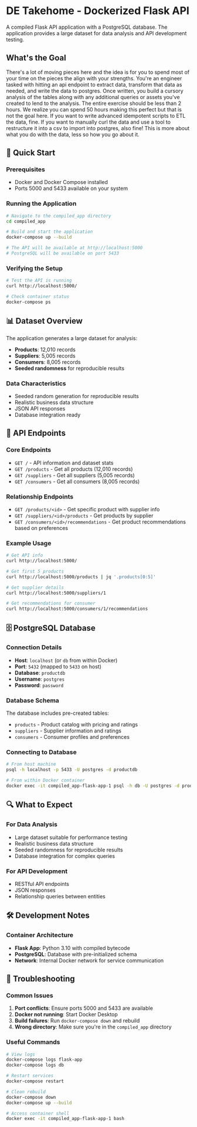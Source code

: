 # DE Takehome - Dockerized Flask API

A compiled Flask API application with a PostgreSQL database. The application provides a large dataset for data analysis and API development testing. 

## What's the Goal

There's a lot of moving pieces here and the idea is for you to spend most of your time on the pieces the align with your strengths. You're an engineer tasked with hitting an api endpoint to extract data, transform that data as needed, and write the data to postgres. Once written, you build a cursory analysis of the tables along with any additional queries or assets you've created to lend to the analysis. The entire exercise should be less than 2 hours. We realize you can spend 50 hours making this perfect but that is not the goal here. If you want to write advanced idempotent scripts to ETL the data, fine. If you want to manually curl the data and use a tool to restructure it into a csv to import into postgres, also fine! This is more about what you do with the data, less so how you go about it.

## 🚀 Quick Start

### Prerequisites
- Docker and Docker Compose installed
- Ports 5000 and 5433 available on your system

### Running the Application

```bash
# Navigate to the compiled_app directory
cd compiled_app

# Build and start the application
docker-compose up --build

# The API will be available at http://localhost:5000
# PostgreSQL will be available on port 5433
```

### Verifying the Setup

```bash
# Test the API is running
curl http://localhost:5000/

# Check container status
docker-compose ps
```

## 📊 Dataset Overview

The application generates a large dataset for analysis:

- **Products**: 12,010 records
- **Suppliers**: 5,005 records  
- **Consumers**: 8,005 records
- **Seeded randomness** for reproducible results

### Data Characteristics
- Seeded random generation for reproducible results
- Realistic business data structure
- JSON API responses
- Database integration ready

## 🔌 API Endpoints

### Core Endpoints
- `GET /` - API information and dataset stats
- `GET /products` - Get all products (12,010 records)
- `GET /suppliers` - Get all suppliers (5,005 records)
- `GET /consumers` - Get all consumers (8,005 records)

### Relationship Endpoints
- `GET /products/<id>` - Get specific product with supplier info
- `GET /suppliers/<id>/products` - Get products by supplier
- `GET /consumers/<id>/recommendations` - Get product recommendations based on preferences

### Example Usage
```bash
# Get API info
curl http://localhost:5000/

# Get first 5 products
curl http://localhost:5000/products | jq '.products[0:5]'

# Get supplier details
curl http://localhost:5000/suppliers/1

# Get recommendations for consumer
curl http://localhost:5000/consumers/1/recommendations
```

## 🗄️ PostgreSQL Database

### Connection Details
- **Host**: `localhost` (or `db` from within Docker)
- **Port**: `5432` (mapped to `5433` on host)
- **Database**: `productdb`
- **Username**: `postgres`
- **Password**: `password`

### Database Schema
The database includes pre-created tables:
- `products` - Product catalog with pricing and ratings
- `suppliers` - Supplier information and ratings
- `consumers` - Consumer profiles and preferences

### Connecting to Database
```bash
# From host machine
psql -h localhost -p 5433 -U postgres -d productdb

# From within Docker container
docker exec -it compiled_app-flask-app-1 psql -h db -U postgres -d productdb
```

## 🔍 What to Expect

### For Data Analysis
- Large dataset suitable for performance testing
- Realistic business data structure
- Seeded randomness for reproducible results
- Database integration for complex queries

### For API Development
- RESTful API endpoints
- JSON responses
- Relationship queries between entities

## 🛠️ Development Notes

### Container Architecture
- **Flask App**: Python 3.10 with compiled bytecode
- **PostgreSQL**: Database with pre-initialized schema
- **Network**: Internal Docker network for service communication

## 🚨 Troubleshooting

### Common Issues
1. **Port conflicts**: Ensure ports 5000 and 5433 are available
2. **Docker not running**: Start Docker Desktop
3. **Build failures**: Run `docker-compose down` and rebuild
4. **Wrong directory**: Make sure you're in the `compiled_app` directory

### Useful Commands
```bash
# View logs
docker-compose logs flask-app
docker-compose logs db

# Restart services
docker-compose restart

# Clean rebuild
docker-compose down
docker-compose up --build

# Access container shell
docker exec -it compiled_app-flask-app-1 bash
```
